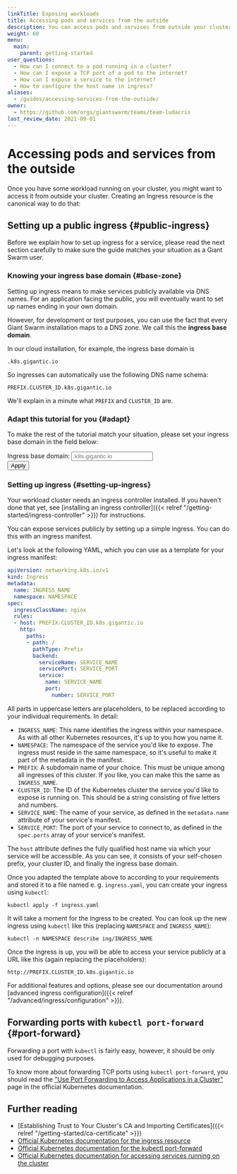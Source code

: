 ```yaml
---
linkTitle: Exposing workloads
title: Accessing pods and services from the outside
description: You can access pods and services from outside your cluster either through the API proxy or through ingress.
weight: 60
menu:
  main:
    parent: getting-started
user_questions:
  - How can I connect to a pod running in a cluster?
  - How can I expose a TCP port of a pod to the internet?
  - How can I expose a service to the internet?
  - How to configure the host name in ingress?
aliases:
  - /guides/accessing-services-from-the-outside/
owner:
  - https://github.com/orgs/giantswarm/teams/team-ludacris
last_review_date: 2021-09-01
---
```


# Accessing pods and services from the outside

Once you have some workload running on your cluster, you might want to access it from outside your cluster. Creating an Ingress resource is the canonical way to do that:

## Setting up a public ingress {#public-ingress}

Before we explain how to set up ingress for a service, please read the next section carefully to make sure the guide matches your situation as a Giant Swarm user.

### Knowing your ingress base domain {#base-zone}

Setting up ingress means to make services publicly available via DNS names. For an application facing the public, you will eventually want to set up names ending in your own domain.

However, for development or test purposes, you can use the fact that every Giant Swarm installation maps to a DNS zone. We call this the **ingress base domain**.

In our cloud installation, for example, the ingress base domain is

<pre class="placeholder-immutable">
<code class="language-nohighlight">.k8s.gigantic.io</code>
</pre>

So ingresses can automatically use the following DNS name schema:

<pre class="placeholder-immutable">
<code class="language-nohighlight">PREFIX.CLUSTER_ID.k8s.gigantic.io</code>
</pre>

We'll explain in a minute what `PREFIX` and `CLUSTER_ID` are.

### Adapt this tutorial for you {#adapt}

To make the rest of the tutorial match your situation, please set your ingress base domain in the field below:

<form action="./" method="GET" class="form-inline placeholder-immutable">
  <div class="form-group">
    <label for="ingressBaseDomainInput">Ingress base domain</label>:
    <input name="basedomain" class="placeholder-immutable form-control" id="ingressBaseDomainInput" type="text" autocomplete="on" placeholder=".k8s.gigantic.io" />
  </div>
  <button id="ingressBaseDomainApplyButton" type="submit" class="btn btn-default">Apply</button>
</form>

### Setting up ingress {#setting-up-ingress}

Your workload cluster needs an ingress controller installed. If you haven't done that yet, see [installing an ingress controller]({{< relref "/getting-started/ingress-controller" >}}) for instructions.

You can expose services publicly by setting up a simple ingress. You can do this with an ingress manifest.

Let's look at the following YAML, which you can use as a template for your ingress manifest:

```yaml
apiVersion: networking.k8s.io/v1
kind: Ingress
metadata:
  name: INGRESS_NAME
  namespace: NAMESPACE
spec:
  ingressClassName: nginx
  rules:
  - host: PREFIX.CLUSTER_ID.k8s.gigantic.io
    http:
      paths:
      - path: /
        pathType: Prefix
        backend:
          serviceName: SERVICE_NAME
          servicePort: SERVICE_PORT
          service:
            name: SERVICE_NAME
            port:
              number: SERVICE_PORT
```

All parts in uppercase letters are placeholders, to be replaced according to your individual requirements. In detail:

- `INGRESS_NAME`: This name identifies the ingress within your namespace. As with all other Kubernetes resources, it's up to you how you name it.
- `NAMESPACE`: The namespace of the service you'd like to expose. The ingress must reside in the same namespace, so it's useful to make it part of the metadata in the manifest.
- `PREFIX`: A subdomain name of your choice. This must be unique among all ingresses of this cluster. If you like, you can make this the same as `INGRESS_NAME`.
- `CLUSTER_ID`: The ID of the Kubernetes cluster the service you'd like to expose is running on. This should be a string consisting of five letters and numbers.
- `SERVICE_NAME`: The name of your service, as defined in the `metadata.name` attribute of your service's manifest.
- `SERVICE_PORT`: The port of your service to connect to, as defined in the `spec.ports` array of your service's manifest.

The `host` attribute defines the fully qualified host name via which your service will be accessible. As you can see, it consists of your self-chosen prefix, your cluster ID, and finally the ingress base domain.

Once you adapted the template above to according to your requirements and stored it to a file named e. g. `ingress.yaml`, you can create your ingress using `kubectl`:

```nohighlight
kubectl apply -f ingress.yaml
```

It will take a moment for the ingress to be created. You can look up the new ingress using `kubectl` like this (replacing `NAMESPACE` and `INGRESS_NAME`):

```nohighlight
kubectl -n NAMESPACE describe ing/INGRESS_NAME
```

Once the ingress is up, you will be able to access your service publicly at a URL like this (again replacing the placeholders):

```nohighlight
http://PREFIX.CLUSTER_ID.k8s.gigantic.io
```

For additional features and options, please see our documentation around [advanced ingress configuration]({{< relref "/advanced/ingress/configuration" >}}).

## Forwarding ports with `kubectl port-forward` {#port-forward}

Forwarding a port with `kubectl` is fairly easy, however, it should be only used for debugging purposes.

To know more about forwarding TCP ports using `kubectl port-forward`, you should read the ["Use Port Forwarding to Access Applications in a Cluster"](https://kubernetes.io/docs/tasks/access-application-cluster/port-forward-access-application-cluster/) page in the official Kubernetes documentation.

## Further reading

- [Establishing Trust to Your Cluster's CA and Importing Certificates]({{< relref "/getting-started/ca-certificate" >}})
- [Official Kubernetes documentation for the ingress resource](https://kubernetes.io/docs/concepts/services-networking/ingress/)
- [Official Kubernetes documentation for the kubectl port-forward](https://kubernetes.io/docs/reference/generated/kubectl/kubectl-commands#port-forward/)
- [Official Kubernetes documentation for accessing services running on the cluster](https://kubernetes.io/docs/tasks/access-application-cluster/access-cluster/#accessing-services-running-on-the-cluster)
